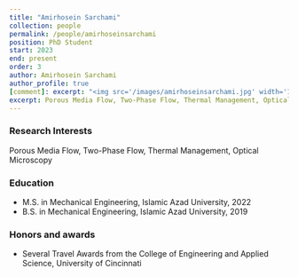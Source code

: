 ```yaml
---
title: "Amirhosein Sarchami"
collection: people
permalink: /people/amirhoseinsarchami
position: PhD Student
start: 2023
end: present
order: 3
author: Amirhosein Sarchami
author_profile: true
[comment]: excerpt: "<img src='/images/amirhoseinsarchami.jpg' width='150' height='auto'>"
excerpt: Porous Media Flow, Two-Phase Flow, Thermal Management, Optical Microscopy
---
```

### Research Interests
Porous Media Flow, Two-Phase Flow, Thermal Management, Optical Microscopy

### Education
* M.S. in Mechanical Engineering, Islamic Azad University, 2022
* B.S. in Mechanical Engineering, Islamic Azad University, 2019

### Honors and awards
* Several Travel Awards from the College of Engineering and Applied Science, University of Cincinnati
